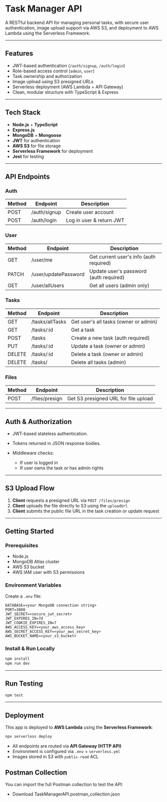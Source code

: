 # Task Manager API

A RESTful backend API for managing personal tasks, with secure user authentication, image upload support via AWS S3, and deployment to AWS Lambda using the Serverless Framework.

---

## Features

- JWT-based authentication (`/auth/signup`, `/auth/login`)
- Role-based access control (`admin`, `user`)
- Task ownership and authorization
- Image upload using S3 presigned URLs
- Serverless deployment (AWS Lambda + API Gateway)
- Clean, modular structure with TypeScript & Express

---

## Tech Stack

- **Node.js** + **TypeScript**
- **Express.js**
- **MongoDB** + **Mongoose**
- **JWT** for authentication
- **AWS S3** for file storage
- **Serverless Framework** for deployment
- **Jest** for testing

---

## API Endpoints

### Auth

| Method | Endpoint     | Description              |
| ------ | ------------ | ------------------------ |
| POST   | /auth/signup | Create user account      |
| POST   | /auth/login  | Log in user & return JWT |

### User

| Method | Endpoint             | Description                             |
| ------ | -------------------- | --------------------------------------- |
| GET    | /user/me             | Get current user's info (auth required) |
| PATCH  | /user/updatePassword | Update user's password (auth required)  |
| GET    | /user/allUsers       | Get all users (admin only)              |

### Tasks

| Method | Endpoint        | Description                           |
| ------ | --------------- | ------------------------------------- |
| GET    | /tasks/allTasks | Get user's all tasks (owner or admin) |
| GET    | /tasks/:id      | Get a task                            |
| POST   | /tasks          | Create a new task (auth required)     |
| PUT    | /tasks/\:id     | Update a task (owner or admin)        |
| DELETE | /tasks/\:id     | Delete a task (owner or admin)        |
| DELETE | /tasks/         | Delete all tasks (admin)              |

### Files

| Method | Endpoint       | Description                          |
| ------ | -------------- | ------------------------------------ |
| POST   | /files/presign | Get S3 presigned URL for file upload |

---

## Auth & Authorization

- JWT-based stateless authentication.
- Tokens returned in JSON response bodies.
- Middleware checks:

  - If user is logged in
  - If user owns the task or has admin rights

---

## S3 Upload Flow

1. **Client** requests a presigned URL via `POST /files/presign`
2. **Client** uploads the file directly to S3 using the `uploadUrl`
3. **Client** submits the public file URL in the task creation or update request

---

## Getting Started

### Prerequisites

- Node.js
- MongoDB Atlas cluster
- AWS S3 bucket
- AWS IAM user with S3 permissions

### Environment Variables

Create a `.env` file:

```env
DATABASE=<your MongoDB connection string>
PORT=3000
JWT_SECRET=<secure_jwt_secret>
JWT_EXPIRES_IN=7d
JWT_COOKIE_EXPIRES_IN=7
AWS_ACCESS_KEY=<your_aws_access_key>
AWS_SECRET_ACCESS_KEY=<your_aws_secret_key>
AWS_BUCKET_NAME=<your_s3_bucket>
```

### Install & Run Locally

```bash
npm install
npm run dev
```

---

## Run Testing

```bash
npm test
```

---

## Deployment

This app is deployed to **AWS Lambda** using the **Serverless Framework**:

```bash
npx serverless deploy
```

- All endpoints are routed via **API Gateway (HTTP API)**
- Environment is configured via `.env` + `serverless.yml`
- Images stored in S3 with `public-read` ACL

## Postman Collection

You can import the full Postman collection to test the API:

- Download TaskManagerAPI.postman_collection.json
